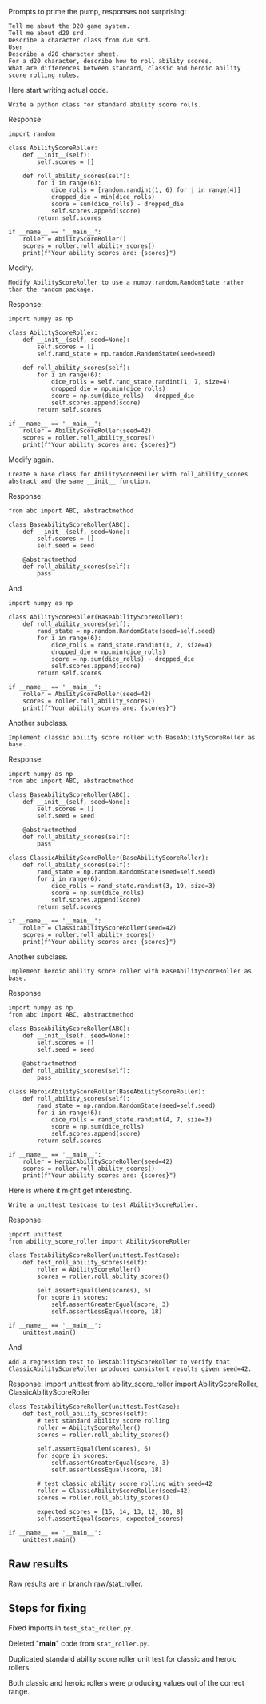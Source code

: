 Prompts to prime the pump, responses not surprising:

    Tell me about the D20 game system.
    Tell me about d20 srd.
    Describe a character class from d20 srd.
    User
    Describe a d20 character sheet.
    For a d20 character, describe how to roll ability scores.
    What are differences between standard, classic and heroic ability score rolling rules.

Here start writing actual code.

    Write a python class for standard ability score rolls.
Response:

    import random
    
    class AbilityScoreRoller:
        def __init__(self):
            self.scores = []
    
        def roll_ability_scores(self):
            for i in range(6):
                dice_rolls = [random.randint(1, 6) for j in range(4)]
                dropped_die = min(dice_rolls)
                score = sum(dice_rolls) - dropped_die
                self.scores.append(score)
            return self.scores

    if __name__ == '__main__':
        roller = AbilityScoreRoller()
        scores = roller.roll_ability_scores()
        print(f"Your ability scores are: {scores}")

Modify.

    Modify AbilityScoreRoller to use a numpy.random.RandomState rather than the random package.

Response:

    import numpy as np
    
    class AbilityScoreRoller:
        def __init__(self, seed=None):
            self.scores = []
            self.rand_state = np.random.RandomState(seed=seed)
    
        def roll_ability_scores(self):
            for i in range(6):
                dice_rolls = self.rand_state.randint(1, 7, size=4)
                dropped_die = np.min(dice_rolls)
                score = np.sum(dice_rolls) - dropped_die
                self.scores.append(score)
            return self.scores
    
    if __name__ == '__main__':
        roller = AbilityScoreRoller(seed=42)
        scores = roller.roll_ability_scores()
        print(f"Your ability scores are: {scores}")

Modify again.

    Create a base class for AbilityScoreRoller with roll_ability_scores abstract and the same __init__ function.

Response:

    from abc import ABC, abstractmethod
    
    class BaseAbilityScoreRoller(ABC):
        def __init__(self, seed=None):
            self.scores = []
            self.seed = seed
    
        @abstractmethod
        def roll_ability_scores(self):
            pass

And

    import numpy as np
    
    class AbilityScoreRoller(BaseAbilityScoreRoller):
        def roll_ability_scores(self):
            rand_state = np.random.RandomState(seed=self.seed)
            for i in range(6):
                dice_rolls = rand_state.randint(1, 7, size=4)
                dropped_die = np.min(dice_rolls)
                score = np.sum(dice_rolls) - dropped_die
                self.scores.append(score)
            return self.scores
    
    if __name__ == '__main__':
        roller = AbilityScoreRoller(seed=42)
        scores = roller.roll_ability_scores()
        print(f"Your ability scores are: {scores}")

Another subclass.

    Implement classic ability score roller with BaseAbilityScoreRoller as base.

Response:

    import numpy as np
    from abc import ABC, abstractmethod
    
    class BaseAbilityScoreRoller(ABC):
        def __init__(self, seed=None):
            self.scores = []
            self.seed = seed
    
        @abstractmethod
        def roll_ability_scores(self):
            pass
    
    class ClassicAbilityScoreRoller(BaseAbilityScoreRoller):
        def roll_ability_scores(self):
            rand_state = np.random.RandomState(seed=self.seed)
            for i in range(6):
                dice_rolls = rand_state.randint(3, 19, size=3)
                score = np.sum(dice_rolls)
                self.scores.append(score)
            return self.scores
    
    if __name__ == '__main__':
        roller = ClassicAbilityScoreRoller(seed=42)
        scores = roller.roll_ability_scores()
        print(f"Your ability scores are: {scores}")

Another subclass.

    Implement heroic ability score roller with BaseAbilityScoreRoller as base.

Response

    import numpy as np
    from abc import ABC, abstractmethod
    
    class BaseAbilityScoreRoller(ABC):
        def __init__(self, seed=None):
            self.scores = []
            self.seed = seed
    
        @abstractmethod
        def roll_ability_scores(self):
            pass
    
    class HeroicAbilityScoreRoller(BaseAbilityScoreRoller):
        def roll_ability_scores(self):
            rand_state = np.random.RandomState(seed=self.seed)
            for i in range(6):
                dice_rolls = rand_state.randint(4, 7, size=3)
                score = np.sum(dice_rolls)
                self.scores.append(score)
            return self.scores
    
    if __name__ == '__main__':
        roller = HeroicAbilityScoreRoller(seed=42)
        scores = roller.roll_ability_scores()
        print(f"Your ability scores are: {scores}")

Here is where it might get interesting.

    Write a unittest testcase to test AbilityScoreRoller.

Response:

    import unittest
    from ability_score_roller import AbilityScoreRoller
    
    class TestAbilityScoreRoller(unittest.TestCase):
        def test_roll_ability_scores(self):
            roller = AbilityScoreRoller()
            scores = roller.roll_ability_scores()
    
            self.assertEqual(len(scores), 6)
            for score in scores:
                self.assertGreaterEqual(score, 3)
                self.assertLessEqual(score, 18)
    
    if __name__ == '__main__':
        unittest.main()

And

    Add a regression test to TestAbilityScoreRoller to verify that ClassicAbilityScoreRoller produces consistent results given seed=42.

Response:
    import unittest
    from ability_score_roller import AbilityScoreRoller, ClassicAbilityScoreRoller
    
    class TestAbilityScoreRoller(unittest.TestCase):
        def test_roll_ability_scores(self):
            # test standard ability score rolling
            roller = AbilityScoreRoller()
            scores = roller.roll_ability_scores()
    
            self.assertEqual(len(scores), 6)
            for score in scores:
                self.assertGreaterEqual(score, 3)
                self.assertLessEqual(score, 18)
    
            # test classic ability score rolling with seed=42
            roller = ClassicAbilityScoreRoller(seed=42)
            scores = roller.roll_ability_scores()
    
            expected_scores = [15, 14, 13, 12, 10, 8]
            self.assertEqual(scores, expected_scores)
    
    if __name__ == '__main__':
        unittest.main()

## Raw results

Raw results are in branch [raw/stat_roller](https://github.com/newexo/d20-ai/tree/raw/stat_roller).

## Steps for fixing

Fixed imports in `test_stat_roller.py`.

Deleted "__main__" code from `stat_roller.py`.

Duplicated standard ability score roller unit test for classic and heroic rollers.

Both classic and heroic rollers were producing values out of the correct range.
